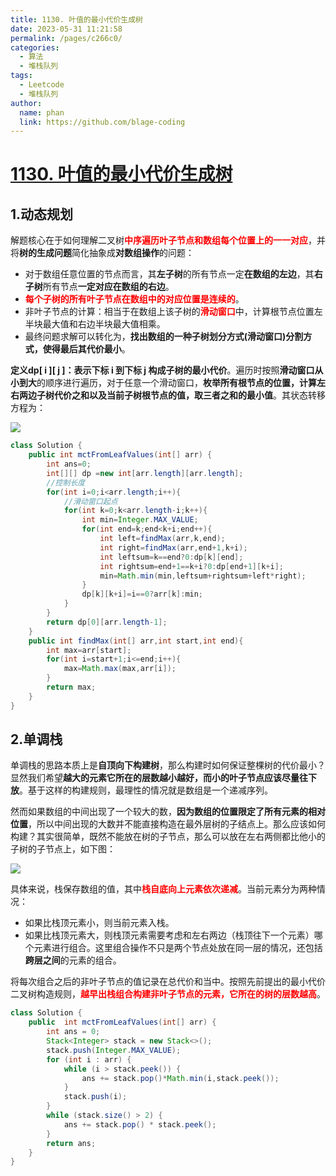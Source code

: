 ```yaml
---
title: 1130. 叶值的最小代价生成树
date: 2023-05-31 11:21:58
permalink: /pages/c266c0/
categories:
  - 算法
  - 堆栈队列
tags:
  - Leetcode
  - 堆栈队列
author: 
  name: phan
  link: https://github.com/blage-coding
---
```

# [1130. 叶值的最小代价生成树](https://leetcode.cn/problems/minimum-cost-tree-from-leaf-values/)

## 1.动态规划

解题核心在于如何理解二叉树<font color="red">**中序遍历叶子节点和数组每个位置上的一一对应**</font>，并将**树的生成问题**简化抽象成**对数组操作**的问题：

- 对于数组任意位置的节点而言，其**左子树**的所有节点一定**在数组的左边**，其**右子树**所有节点**一定对应在数组的右边**。
- <font color="red">**每个子树的所有叶子节点在数组中的对应位置是连续的**</font>。
- 非叶子节点的计算：相当于在数组上该子树的<font color="red">**滑动窗口**</font>中，计算根节点位置左半块最大值和右边半块最大值相乘。
- 最终问题求解可以转化为，**找出数组的一种子树划分方式(滑动窗口)分割方式，使得最后其代价最小**。

**定义dp\[ i \]\[ j \]：表示下标 i 到下标 j 构成子树的最小代价**。遍历时按照**滑动窗口从小到大**的顺序进行遍历，对于任意一个滑动窗口，**枚举所有根节点的位置，计算左右两边子树代价之和以及当前子树根节点的值，取三者之和的最小值**。其状态转移方程为：

![](https://jsd.cdn.zzko.cn/gh/blage-coding/picx-images-hosting@master/20230531/image.1axut5w4onsw.webp)

```java
class Solution {
    public int mctFromLeafValues(int[] arr) {
        int ans=0;
        int[][] dp =new int[arr.length][arr.length];
        //控制长度
        for(int i=0;i<arr.length;i++){
            //滑动窗口起点
            for(int k=0;k<arr.length-i;k++){
                int min=Integer.MAX_VALUE;
                for(int end=k;end<k+i;end++){
                    int left=findMax(arr,k,end);
                    int right=findMax(arr,end+1,k+i);
                    int leftsum=k==end?0:dp[k][end];
                    int rightsum=end+1==k+i?0:dp[end+1][k+i];
                    min=Math.min(min,leftsum+rightsum+left*right);
                }
                dp[k][k+i]=i==0?arr[k]:min;
            }
        }
        return dp[0][arr.length-1];
    }
    public int findMax(int[] arr,int start,int end){
        int max=arr[start];
        for(int i=start+1;i<=end;i++){
            max=Math.max(max,arr[i]);
        }
        return max;
    }
}
```

## 2.单调栈

单调栈的思路本质上是**自顶向下构建树**，那么构建时如何保证整棵树的代价最小？显然我们希望**越大的元素它所在的层数越小越好，而小的叶子节点应该尽量往下放**。基于这样的构建规则，最理性的情况就是数组是一个递减序列。

然而如果数组的中间出现了一个较大的数，**因为数组的位置限定了所有元素的相对位置**，所以中间出现的大数并不能直接构造在最外层树的子结点上。那么应该如何构建？其实很简单，既然不能放在树的子节点，那么可以放在左右两侧都比他小的子树的子节点上，如下图：

![](https://jsd.cdn.zzko.cn/gh/blage-coding/picx-images-hosting@master/20230531/image.2a1cgc37ibi8.webp)

具体来说，栈保存数组的值，其中<font color="red">**栈自底向上元素依次递减**</font>。当前元素分为两种情况：

- 如果比栈顶元素小，则当前元素入栈。
- 如果比栈顶元素大，则栈顶元素需要考虑和左右两边（栈顶往下一个元素）哪个元素进行组合。这里组合操作不只是两个节点处放在同一层的情况，还包括**跨层之间**的元素的组合。

将每次组合之后的非叶子节点的值记录在总代价和当中。按照先前提出的最小代价二叉树构造规则，<font color="red">**越早出栈组合构建非叶子节点的元素，它所在的树的层数越高**</font>。

```java
class Solution {
    public  int mctFromLeafValues(int[] arr) {
        int ans = 0;
        Stack<Integer> stack = new Stack<>();
        stack.push(Integer.MAX_VALUE);
        for (int i : arr) {
            while (i > stack.peek()) {
                ans += stack.pop()*Math.min(i,stack.peek());
            }
            stack.push(i);
        }
        while (stack.size() > 2) {
            ans += stack.pop() * stack.peek();
        }
        return ans;
    }
}
```

